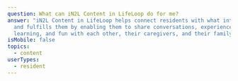 ```yaml
---
question: What can iN2L Content in LifeLoop do for me?
answer: "iN2L Content in LifeLoop helps connect residents with what interests
  and fulfills them by enabling them to share conversations, experiences,
  learning, and fun with each other, their caregivers, and their family.  "
isMobile: false
topics:
  - content
userTypes:
  - resident
---
```

